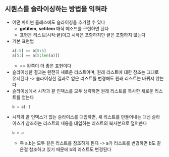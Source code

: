 ## 시퀀스를 슬라이싱하는 방법을 익혀라

- 어떤 파이썬 클래스에도 슬라이싱을 추가할 수 있다
    - __getitem__, __setitem__ 매직 메소드를 구현하면 된다
    - 표현은 리스트[시작:끝]이고 시작은 포함하지만 끝은 포함하지 않는다
- 기본 표현법
  ```python
  a[:5] == a[0:5]
  a[5:] == a[5:len(a)]]
  ```
    - == 왼쪽이 더 좋은 표현이다
- 슬라이싱한 결과는 완전히 새로운 리스트이며, 원래 리스트에 대한 참조는 그대로 유지된다 -> 슬라이싱한 결과로 얻은 리스트를 변경해도 원래 리스트는 바뀌지 않는다
- 슬라이싱에서 시작과 끝 인덱스를 모두 생략하면 원래 리스트를 복사한 새로운 리스트를 얻는다
  ```python
  b = a[:]
  ```
- 시작과 끝 인덱스가 없는 슬라이스를 대입하면, 새 리스트를 만들어내는 대신 슬라이스가 참조하는 리스트의 내용을 대입하는 리스트의 복사본으로 덮어쓴다
  ```python
  b = a
  ```
    - 즉 a,b는 모두 같은 리스트를 참조하게 된다 -> a가 리스트를 변경하면 b도 같은걸 참조하고 있기 때문에 b의 리스트도 변경된다 